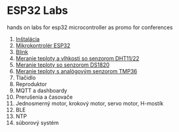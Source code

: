 # ESP32 Labs
hands on labs for esp32 microcontroller as promo for conferences

1. [Inštalácia](01-installation.md)
2. [Mikrokontrolér ESP32](02-esp32.overview.md)
3. [Blink](03-blink.md)
4. [Meranie teploty a vlhkosti so senzorom DHT11/22](04-dht22.md)
5. [Meranie teploty so senzorom DS1820](05-ds18b20.md)
6. [Meranie teploty s analógovým senzorom TMP36](06-tmp36.md)
7. Tlačidlo
8. Reproduktor
9. MQTT a dashboardy
10. Prerušenia a časovače
11. Jednosmerný motor, krokový motor, servo motor, H-mostík
12. BLE
13. NTP
14. súborový systém
